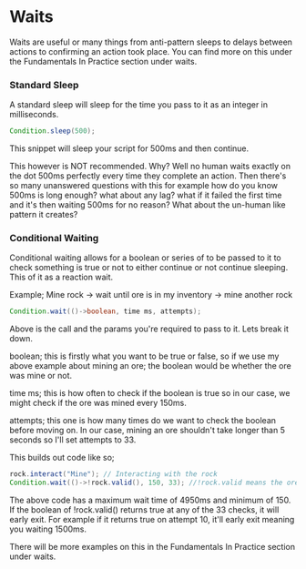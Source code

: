 # Waits

Waits are useful or many things from anti-pattern sleeps to delays between actions to confirming an action took place. You can find more on this under the Fundamentals In Practice section under waits.

### Standard Sleep

A standard sleep will sleep for the time you pass to it as an integer in milliseconds.

```java
Condition.sleep(500);
```
This snippet will sleep your script for 500ms and then continue.

This however is NOT recommended. Why? Well no human waits exactly on the dot 500ms perfectly every time they complete an action. Then there's so many unanswered questions with this
for example how do you know 500ms is long enough? what about any lag? what if it failed the first time and it's then waiting 500ms for no reason? What about the un-human like pattern it creates?

### Conditional Waiting

Conditional waiting allows for a boolean or series of to be passed to it to check something is true or not to either continue or not continue sleeping.
This of it as a reaction wait.

Example;
Mine rock -> wait until ore is in my inventory -> mine another rock

```java
Condition.wait(()->boolean, time ms, attempts);
```

Above is the call and the params you're required to pass to it. Lets break it down.

boolean; this is firstly what you want to be true or false, so if we use my above example about mining an ore; the boolean would be whether the ore was mine or not.

time ms; this is how often to check if the boolean is true so in our case, we might check if the ore was mined every 150ms.

attempts; this one is how many times do we want to check the boolean before moving on. In our case, mining an ore shouldn't take longer than 5 seconds so I'll set attempts to 33.

This builds out code like so;

```java
rock.interact("Mine"); // Interacting with the rock
Condition.wait(()->!rock.valid(), 150, 33); //!rock.valid means the ore was mined and the rock is no longer valid, either we or someone else mined the rock.
```

The above code has a maximum wait time of 4950ms and minimum of 150. If the boolean of !rock.valid() returns true at any of the 33 checks, it will early exit. 
For example if it returns true on attempt 10, it'll early exit meaning you waiting 1500ms.

There will be more examples on this in the Fundamentals In Practice section under waits.